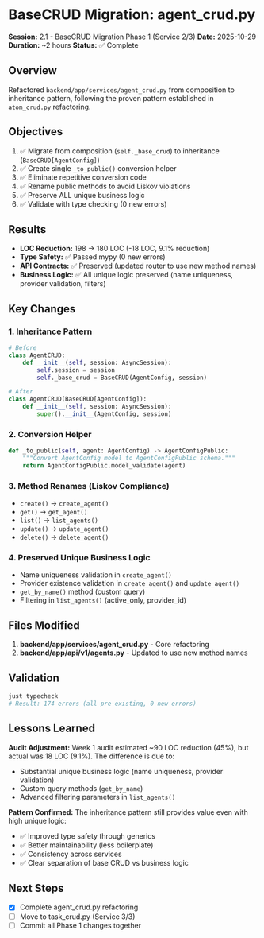 # BaseCRUD Migration: agent_crud.py

**Session:** 2.1 - BaseCRUD Migration Phase 1 (Service 2/3)
**Date:** 2025-10-29
**Duration:** ~2 hours
**Status:** ✅ Complete

## Overview

Refactored `backend/app/services/agent_crud.py` from composition to inheritance pattern, following the proven pattern established in `atom_crud.py` refactoring.

## Objectives

1. ✅ Migrate from composition (`self._base_crud`) to inheritance (`BaseCRUD[AgentConfig]`)
2. ✅ Create single `_to_public()` conversion helper
3. ✅ Eliminate repetitive conversion code
4. ✅ Rename public methods to avoid Liskov violations
5. ✅ Preserve ALL unique business logic
6. ✅ Validate with type checking (0 new errors)

## Results

- **LOC Reduction:** 198 → 180 LOC (-18 LOC, 9.1% reduction)
- **Type Safety:** ✅ Passed mypy (0 new errors)
- **API Contracts:** ✅ Preserved (updated router to use new method names)
- **Business Logic:** ✅ All unique logic preserved (name uniqueness, provider validation, filters)

## Key Changes

### 1. Inheritance Pattern
```python
# Before
class AgentCRUD:
    def __init__(self, session: AsyncSession):
        self.session = session
        self._base_crud = BaseCRUD(AgentConfig, session)

# After
class AgentCRUD(BaseCRUD[AgentConfig]):
    def __init__(self, session: AsyncSession):
        super().__init__(AgentConfig, session)
```

### 2. Conversion Helper
```python
def _to_public(self, agent: AgentConfig) -> AgentConfigPublic:
    """Convert AgentConfig model to AgentConfigPublic schema."""
    return AgentConfigPublic.model_validate(agent)
```

### 3. Method Renames (Liskov Compliance)
- `create()` → `create_agent()`
- `get()` → `get_agent()`
- `list()` → `list_agents()`
- `update()` → `update_agent()`
- `delete()` → `delete_agent()`

### 4. Preserved Unique Business Logic
- Name uniqueness validation in `create_agent()`
- Provider existence validation in `create_agent()` and `update_agent()`
- `get_by_name()` method (custom query)
- Filtering in `list_agents()` (active_only, provider_id)

## Files Modified

1. **backend/app/services/agent_crud.py** - Core refactoring
2. **backend/app/api/v1/agents.py** - Updated to use new method names

## Validation

```bash
just typecheck
# Result: 174 errors (all pre-existing, 0 new errors)
```

## Lessons Learned

**Audit Adjustment:** Week 1 audit estimated ~90 LOC reduction (45%), but actual was 18 LOC (9.1%). The difference is due to:
- Substantial unique business logic (name uniqueness, provider validation)
- Custom query methods (`get_by_name`)
- Advanced filtering parameters in `list_agents()`

**Pattern Confirmed:** The inheritance pattern still provides value even with high unique logic:
- ✅ Improved type safety through generics
- ✅ Better maintainability (less boilerplate)
- ✅ Consistency across services
- ✅ Clear separation of base CRUD vs business logic

## Next Steps

- [x] Complete agent_crud.py refactoring
- [ ] Move to task_crud.py (Service 3/3)
- [ ] Commit all Phase 1 changes together
